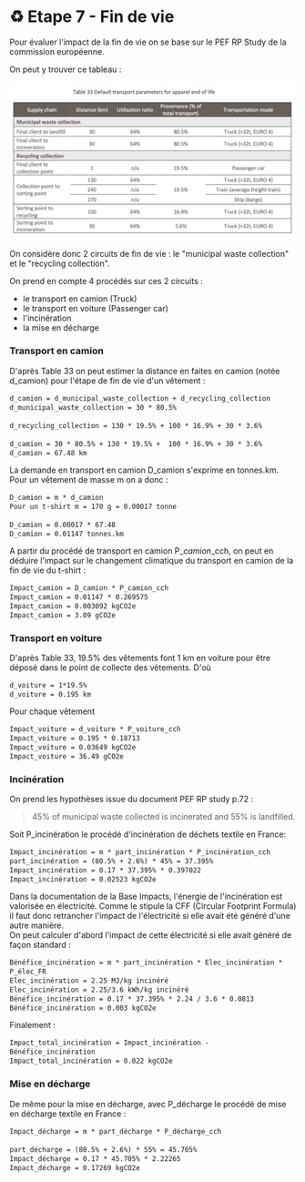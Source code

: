 # ♻ Etape 7 - Fin de vie

Pour évaluer l'impact de la fin de vie on se base sur le PEF RP Study de la commission européenne.

On peut y trouver ce tableau :

![](<../.gitbook/assets/Screenshot 2022-01-14 at 14.24.24.png>)

On considère donc 2 circuits de fin de vie : le "municipal waste collection" et le "recycling collection".

On prend en compte 4 procédés sur ces 2 circuits :&#x20;

* le transport en camion (Truck)
* le transport en voiture (Passenger car)
* l'incinération
* la mise en décharge

### Transport en camion

D'après Table 33 on peut estimer la distance en faites en camion (notée d\_camion) pour l'étape de fin de vie d'un vêtement :&#x20;

```
d_camion = d_municipal_waste_collection + d_recycling_collection
d_municipal_waste_collection = 30 * 80.5%

d_recycling_collection = 130 * 19.5% + 100 * 16.9% + 30 * 3.6%

d_camion = 30 * 80.5% + 130 * 19.5% +  100 * 16.9% + 30 * 3.6%
d_camion = 67.48 km
```

La demande en transport en camion D\_camion s'exprime en tonnes.km. Pour un vêtement de masse m on a donc :

```
D_camion = m * d_camion
Pour un t-shirt m = 170 g = 0.00017 tonne

D_camion = 0.00017 * 67.48 
D_camion = 0.01147 tonnes.km
```

A partir du procédé de transport en camion P\__camion_\_cch, on peut en déduire l'impact sur le changement climatique du transport en camion de la fin de vie du t-shirt :&#x20;

```
Impact_camion = D_camion * P_camion_cch
Impact_camion = 0.01147 * 0.269575
Impact_camion = 0.003092 kgCO2e
Impact_camion = 3.09 gCO2e
```

### Transport en voiture

D'après Table 33, 19.5% des vêtements font 1 km en voiture pour être déposé dans le point de collecte des vêtements. D'où

```
d_voiture = 1*19.5%
d_voiture = 0.195 km
```

Pour chaque vêtement&#x20;

```
Impact_voiture = d_voiture * P_voiture_cch
Impact_voiture = 0.195 * 0.18713
Impact_voiture = 0.03649 kgCO2e
Impact_voiture = 36.49 gCO2e
```

### Incinération

On prend les hypothèses issue du document PEF RP study p.72 :&#x20;

> 45% of municipal waste collected is incinerated and 55% is landfilled.

Soit P\_incinération le procédé d'incinération de déchets textile en France:&#x20;

```
Impact_incinération = m * part_incinération * P_incinération_cch
part_incinération = (80.5% + 2.6%) * 45% = 37.395%
Impact_incinération = 0.17 * 37.395% * 0.397022
Impact_incinération = 0.02523 kgCO2e
```

Dans la documentation de la Base Impacts, l'énergie de l'incinération est valorisée en électricité. Comme le stipule la CFF (Circular Footprint Formula) il faut donc retrancher l'impact de l'électricité si elle avait été généré d'une autre manière.\
On peut calculer d'abord l'impact de cette électricité si elle avait généré de façon standard :&#x20;

```
Bénéfice_incinération = m * part_incinération * Elec_incinération * P_élec_FR
Elec_incinération = 2.25 MJ/kg incinéré
Elec_incinération = 2.25/3.6 kWh/kg incinéré
Bénéfice_incinération = 0.17 * 37.395% * 2.24 / 3.6 * 0.0813
Bénéfice_incinération = 0.003 kgCO2e
```

Finalement :

```
Impact_total_incinération = Impact_incinération - Bénéfice_incinération
Impact_total_incinération = 0.022 kgCO2e
```

### Mise en décharge

De même pour la mise en décharge, avec P\_décharge le procédé de mise en décharge textile en France :&#x20;

```
Impact_décharge = m * part_décharge * P_décharge_cch

part_décharge = (80.5% + 2.6%) * 55% = 45.705%
Impact_décharge = 0.17 * 45.705% * 2.22265
Impact_décharge = 0.17269 kgCO2e
```


